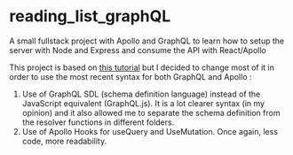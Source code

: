 # reading_list_graphQL
A small fullstack project with Apollo and GraphQL to learn how to setup the server with Node and Express and consume the API with React/Apollo

This project is based on [this tutorial](https://www.youtube.com/watch?v=ed8SzALpx1Q) but I decided to change most of it in order to use the most recent syntax for both GraphQL and Apollo :
1. Use of GraphQL SDL (schema definition language) instead of the JavaScript equivalent (GraphQL.js). It is a lot clearer syntax (in my opinion) and it also allowed me to separate the schema definition from the resolver functions in different folders.
2. Use of Apollo Hooks for useQuery and UseMutation. Once again, less code, more readability.
